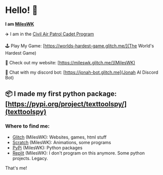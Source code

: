 # Hello! :wave:

**I am [MilesWK](https://mileswk.glitch.me/)**

✈️ I am in the [Civil Air Patrol Cadet Program](https://www.gocivilairpatrol.com/)

🕹️ Play My Game: [https://worlds-hardest-game.glitch.me/](The World's Hardest Game)

🔗 Check out my website: [https://mileswk.glitch.me/](MilesWK)

🤖 Chat with my discord bot: [https://jonah-bot.glitch.me](Jonah AI Discord Bot)

📦 I made my first python package: [https://pypi.org/project/texttoolspy/](texttoolspy)
---
### Where to find me:

- [Glitch](https://glitch.com/@MilesWK) (MilesWK): Websites, games, html stuff
- [Scratch](scratch.mit.edu/users/MilesWK/) (MilesWK): Animations, some programs
- [PyPi](https://pypi.org/user/MilesWK/) (MilesWK): Python packages
- [Replit](https://replit.com/@MilesWK) (MilesWK): I don't program on this anymore. Some python projects. Legacy.

That's me!
